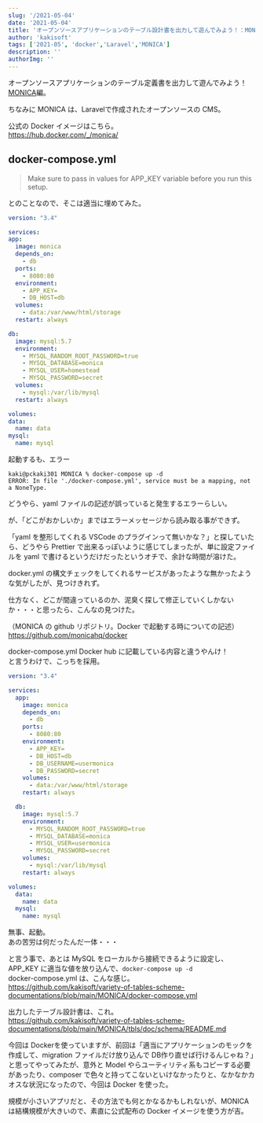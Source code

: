 ```yaml
---
slug: '/2021-05-04'
date: '2021-05-04'
title: 'オープンソースアプリケーションのテーブル設計書を出力して遊んでみよう！：MONICA編'
author: 'kakisoft'
tags: ['2021-05', 'docker','Laravel','MONICA']
description: ''
authorImg: ''
---
```


オープンソースアプリケーションのテーブル定義書を出力して遊んでみよう！　[MONICA](https://github.com/monicahq/monica)編。  

ちなみに MONICA は、Laravelで作成されたオープンソースの CMS。  

公式の Docker イメージはこちら。  
<https://hub.docker.com/_/monica/>  

## docker-compose.yml

>Make sure to pass in values for APP_KEY variable before you run this setup.

とのことなので、そこは適当に埋めてみた。  
```yaml
version: "3.4"

services:
app:
  image: monica
  depends_on:
    - db
  ports:
    - 8080:80
  environment:
    - APP_KEY=
    - DB_HOST=db
  volumes:
    - data:/var/www/html/storage
  restart: always

db:
  image: mysql:5.7
  environment:
    - MYSQL_RANDOM_ROOT_PASSWORD=true
    - MYSQL_DATABASE=monica
    - MYSQL_USER=homestead
    - MYSQL_PASSWORD=secret
  volumes:
    - mysql:/var/lib/mysql
  restart: always

volumes:
data:
  name: data
mysql:
  name: mysql
```

起動するも、エラー
```
kaki@pckaki301 MONICA % docker-compose up -d
ERROR: In file './docker-compose.yml', service must be a mapping, not a NoneType.
```

どうやら、yaml ファイルの記述が誤っていると発生するエラーらしい。  

が、「どこがおかしいか」まではエラーメッセージから読み取る事ができず。  

「yaml を整形してくれる VSCode のプラグインって無いかな？」と探していたら、どうやら Prettier で出来るっぽいように感じてしまったが、単に設定ファイルを yaml で書けるというだけだったというオチで、余計な時間が溶けた。  

docker.yml の構文チェックをしてくれるサービスがあったような無かったような気がしたが、見つけきれず。  

仕方なく、どこが間違っているのか、泥臭く探して修正していくしかないか・・・と思ったら、こんなの見つけた。  

（MONICA の github リポジトリ。Docker で起動する時についての記述）  
<https://github.com/monicahq/docker>  

docker-compose.yml Docker hub に記載している内容と違うやんけ！  
と言うわけで、こっちを採用。  

```yaml
version: "3.4"

services:
  app:
    image: monica
    depends_on:
      - db
    ports:
      - 8080:80
    environment:
      - APP_KEY=
      - DB_HOST=db
      - DB_USERNAME=usermonica
      - DB_PASSWORD=secret
    volumes:
      - data:/var/www/html/storage
    restart: always

  db:
    image: mysql:5.7
    environment:
      - MYSQL_RANDOM_ROOT_PASSWORD=true
      - MYSQL_DATABASE=monica
      - MYSQL_USER=usermonica
      - MYSQL_PASSWORD=secret
    volumes:
      - mysql:/var/lib/mysql
    restart: always

volumes:
  data:
    name: data
  mysql:
    name: mysql
```

無事、起動。  
あの苦労は何だったんだ一体・・・  

と言う事で、あとは MySQL をローカルから接続できるように設定し、APP_KEY に適当な値を放り込んで、```docker-compose up -d```  
docker-compose.yml は、こんな感じ。  
<https://github.com/kakisoft/variety-of-tables-scheme-documentations/blob/main/MONICA/docker-compose.yml>  


出力したテーブル設計書は、これ。  
<https://github.com/kakisoft/variety-of-tables-scheme-documentations/blob/main/MONICA/tbls/doc/schema/README.md>  


今回は Dockerを使っていますが、前回は「適当にアプリケーションのモックを作成して、migration ファイルだけ放り込んで DB作り直せば行けるんじゃね？」と思ってやってみたが、意外と Model やらユーティリティ系もコピーする必要があったり、composer で色々と持ってこないといけなかったりと、なかなかカオスな状況になったので、今回は Docker を使った。

規模が小さいアプリだと、その方法でも何とかなるかもしれないが、MONICA は結構規模が大きいので、素直に公式配布の Docker イメージを使う方が吉。

